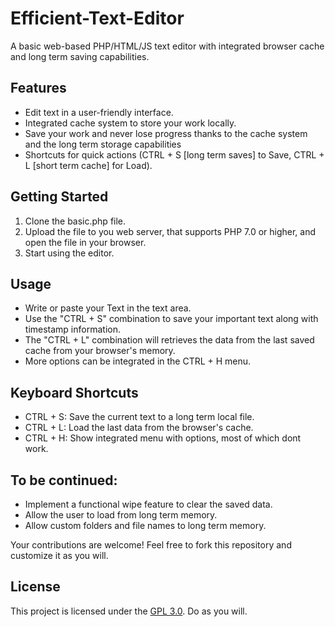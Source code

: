 # Efficient-Text-Editor

A basic web-based PHP/HTML/JS text editor with integrated browser cache and long term saving capabilities.

## Features

- Edit text in a user-friendly interface.
- Integrated cache system to store your work locally.
- Save your work and never lose progress thanks to the cache system and the long term storage capabilities
- Shortcuts for quick actions (CTRL + S [long term saves] to Save, CTRL + L [short term cache] for Load).

## Getting Started

1. Clone the basic.php file.
2. Upload the file to you web server, that supports PHP 7.0 or higher, and open the file in your browser.
3. Start using the editor.

## Usage

- Write or paste your Text in the text area.
- Use the "CTRL + S" combination to save your important text along with timestamp information.
- The "CTRL + L" combination will retrieves the data from the last saved cache from your browser's memory.
- More options can be integrated in the CTRL + H menu. 

## Keyboard Shortcuts

- CTRL + S: Save the current text to a long term local file.
- CTRL + L: Load the last data from the browser's cache.
- CTRL + H: Show integrated menu with options, most of which dont work. 


## To be continued:

- Implement a functional wipe feature to clear the saved data.
- Allow the user to load from long term memory.
- Allow custom folders and file names to long term memory.

Your contributions are welcome! Feel free to fork this repository and customize it as you will.

## License

This project is licensed under the [GPL 3.0](LICENSE).
Do as you will. 
